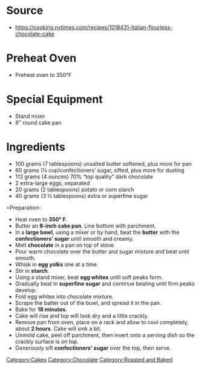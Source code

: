 # Source

-   <https://cooking.nytimes.com/recipes/1018431-italian-flourless-chocolate-cake>

# Preheat Oven

-   Preheat oven to 350°F

# Special Equipment

-   Stand mixer
-   8" round cake pan

# Ingredients

-   100 grams (7 tablespoons) unsalted butter softened, plus more for
    pan
-   60 grams (½ cup)confectioners’ sugar, sifted, plus more for dusting
-   113 grams (4 ounces) 70% “top quality” dark chocolate
-   2 extra-large eggs, separated
-   20 grams (2 tablespoons) potato or corn starch
-   40 grams (3 ½ tablespoons) extra or superfine sugar

=Preparation-

-   Heat oven to **350° F**.
-   Butter an **8-inch cake pan**. Line bottom with parchment.
-   In a **large bowl**, using a mixer or by hand, beat the **butter**
    with the **confectioners’ sugar** until smooth and creamy.
-   Melt **chocolate** in a pan on top of stove.
-   Pour warm chocolate over the butter and sugar mixture and beat until
    smooth.
-   Whisk in **egg yolks** one at a time.
-   Stir in **starch**.
-   Using a stand mixer, beat **egg whites** until soft peaks form.
-   Gradually beat in **superfine sugar** and continue beating until
    firm peaks develop.
-   Fold egg whites into chocolate mixture.
-   Scrape the batter out of the bowl, and spread it in the pan.
-   Bake for **18 minutes**.
-   Cake will rise and top will look dry and a little crackly.
-   Remove pan from oven, place on a rack and allow to cool completely,
    about **2 hours**. Cake will sink a bit.
-   Unmold cake, peel off parchment, then invert onto a serving dish so
    the crackly surface is on top.
-   Generously sift **confectioners’ sugar** over the top, then serve.

[Category:Cakes](Category:Cakes "wikilink")
[Category:Chocolate](Category:Chocolate "wikilink") [Category:Roasted
and Baked](Category:Roasted_and_Baked "wikilink")